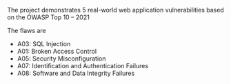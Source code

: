 The project demonstrates 5 real-world web application vulnerabilities based on the OWASP Top 10 – 2021

The flaws are 
-	A03: SQL Injection
-	A01: Broken Access Control
-	A05: Security Misconfiguration
-	A07: Identification and Authentication Failures
-	A08: Software and Data Integrity Failures
